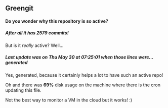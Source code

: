 ## Greengit

#### Do you wonder why this repository is so active?

##### After all it has 2579 commits!

But is it *really* active? Well...

##### Last update was on Thu May 30 at 07:25:01 when those lines were... generated

Yes, generated, because it certainly helps a lot to have such an active repo!

Oh and there was **69%** disk usage on the machine
where there is the cron updating this file.

Not the best way to monitor a VM in the cloud but it works! :)
